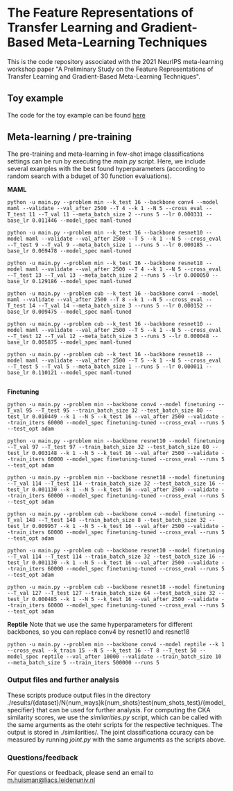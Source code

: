 # The Feature Representations of Transfer Learning and Gradient-Based Meta-Learning Techniques 

This is the code repository associated with the 2021 NeurIPS meta-learning workshop paper "A Preliminary Study on the Feature Representations of Transfer Learning and Gradient-Based Meta-Learning Techniques". 

## Toy example

The code for the toy example can be found [here](visualization/visTFmeta.ipynb)

## Meta-learning / pre-training

The pre-training and meta-learning in few-shot image classifications settings can be run by executing the *main.py* script. Here, we include several examples with the best found hyperparameters (according to random search with a bduget of 30 function evaluations).

**MAML**
```
python -u main.py --problem min --k_test 16 --backbone conv4 --model maml --validate --val_after 2500 --T 4 --k 1 --N 5 --cross_eval --T_test 11 --T_val 11 --meta_batch_size 2 --runs 5 --lr 0.000331 --base_lr 0.011446 --model_spec maml-tuned

python -u main.py --problem min --k_test 16 --backbone resnet10 --model maml --validate --val_after 2500 --T 5 --k 1 --N 5 --cross_eval --T_test 9 --T_val 9 --meta_batch_size 1 --runs 5 --lr 0.000185 --base_lr 0.069478 --model_spec maml-tuned

python -u main.py --problem min --k_test 16 --backbone resnet18 --model maml --validate --val_after 2500 --T 4 --k 1 --N 5 --cross_eval --T_test 13 --T_val 13 --meta_batch_size 2 --runs 5 --lr 0.000050 --base_lr 0.129186 --model_spec maml-tuned

python -u main.py --problem cub --k_test 16 --backbone conv4 --model maml --validate --val_after 2500 --T 8 --k 1 --N 5 --cross_eval --T_test 14 --T_val 14 --meta_batch_size 3 --runs 5 --lr 0.000152 --base_lr 0.009475 --model_spec maml-tuned

python -u main.py --problem cub --k_test 16 --backbone resnet10 --model maml --validate --val_after 2500 --T 5 --k 1 --N 5 --cross_eval --T_test 12 --T_val 12 --meta_batch_size 3 --runs 5 --lr 0.000048 --base_lr 0.005875 --model_spec maml-tuned

python -u main.py --problem cub --k_test 16 --backbone resnet18 --model maml --validate --val_after 2500 --T 5 --k 1 --N 5 --cross_eval --T_test 5 --T_val 5 --meta_batch_size 1 --runs 5 --lr 0.000011 --base_lr 0.110121 --model_spec maml-tuned


```

**Finetuning**
```
python -u main.py --problem min --backbone conv4 --model finetuning --T_val 95 --T_test 95 --train_batch_size 32 --test_batch_size 80 --test_lr 0.010449 --k 1 --N 5 --k_test 16 --val_after 2500 --validate --train_iters 60000 --model_spec finetuning-tuned --cross_eval --runs 5 --test_opt adam

python -u main.py --problem min --backbone resnet10 --model finetuning --T_val 97 --T_test 97 --train_batch_size 32 --test_batch_size 80 --test_lr 0.003148 --k 1 --N 5 --k_test 16 --val_after 2500 --validate --train_iters 60000 --model_spec finetuning-tuned --cross_eval --runs 5 --test_opt adam

python -u main.py --problem min --backbone resnet18 --model finetuning --T_val 114 --T_test 114 --train_batch_size 32 --test_batch_size 16 --test_lr 0.001130 --k 1 --N 5 --k_test 16 --val_after 2500 --validate --train_iters 60000 --model_spec finetuning-tuned --cross_eval --runs 5 --test_opt adam

python -u main.py --problem cub --backbone conv4 --model finetuning --T_val 148 --T_test 148 --train_batch_size 8 --test_batch_size 32 --test_lr 0.009957 --k 1 --N 5 --k_test 16 --val_after 2500 --validate --train_iters 60000 --model_spec finetuning-tuned --cross_eval --runs 5 --test_opt adam

python -u main.py --problem cub --backbone resnet10 --model finetuning --T_val 114 --T_test 114 --train_batch_size 32 --test_batch_size 16 --test_lr 0.001130 --k 1 --N 5 --k_test 16 --val_after 2500 --validate --train_iters 60000 --model_spec finetuning-tuned --cross_eval --runs 5 --test_opt adam

python -u main.py --problem cub --backbone resnet18 --model finetuning --T_val 127 --T_test 127 --train_batch_size 64 --test_batch_size 32 --test_lr 0.000485 --k 1 --N 5 --k_test 16 --val_after 2500 --validate --train_iters 60000 --model_spec finetuning-tuned --cross_eval --runs 5 --test_opt adam
```

**Reptile**
Note that we use the same hyperparameters for different backbones, so you can replace conv4 by resnet10 and resnet18
```
python -u main.py --problem min --backbone conv4 --model reptile --k 1 --cross_eval --k_train 15 --N 5 --k_test 16 --T 8 --T_test 50 --model_spec reptile --val_after 10000 --validate --train_batch_size 10 --meta_batch_size 5 --train_iters 500000 --runs 5
```

### Output files and further analysis
These scripts produce output files in the directory ./results/{dataset}/N{num_ways}k{num_shots}test{num_shots_test}/{model_specifier} that can be used for further analysis.
For computing the CKA similarity scores, we use the *similarities.py* script, which can be called with the same arguments as the otehr scripts for the respective techniques. The output is stored in ./similarities/.
The joint classificationa ccuracy can be measured by running *joint.py* with the same arguments as the scripts above. 


### Questions/feedback
For questions or feedback, please send an email to m.huisman@liacs.leidenuniv.nl
